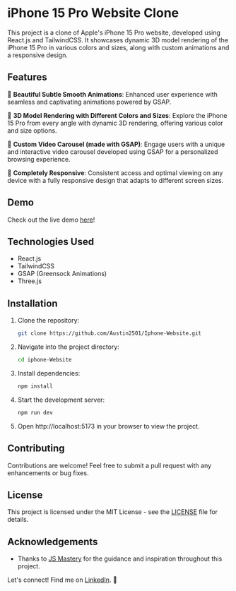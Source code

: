 # iPhone 15 Pro Website Clone

This project is a clone of Apple's iPhone 15 Pro website, developed using React.js and TailwindCSS. It showcases dynamic 3D model rendering of the iPhone 15 Pro in various colors and sizes, along with custom animations and a responsive design.

## Features

🔋 **Beautiful Subtle Smooth Animations**: Enhanced user experience with seamless and captivating animations powered by GSAP.

🌈 **3D Model Rendering with Different Colors and Sizes**: Explore the iPhone 15 Pro from every angle with dynamic 3D rendering, offering various color and size options.

🎥 **Custom Video Carousel (made with GSAP)**: Engage users with a unique and interactive video carousel developed using GSAP for a personalized browsing experience.

📱 **Completely Responsive**: Consistent access and optimal viewing on any device with a fully responsive design that adapts to different screen sizes.

## Demo

Check out the live demo [here](https://austiniphonewebsite.netlify.app/)!

## Technologies Used

- React.js
- TailwindCSS
- GSAP (Greensock Animations)
- Three.js

## Installation

1. Clone the repository:
   ```bash
   git clone https://github.com/Austin2501/Iphone-Website.git
   ```
2. Navigate into the project directory:
   ```bash
   cd iphone-Website
   ```
3. Install dependencies:
   ```bash
   npm install
   ```
4. Start the development server:
   ```bash
   npm run dev
   ```
5. Open http://localhost:5173 in your browser to view the project.

## Contributing

Contributions are welcome! Feel free to submit a pull request with any enhancements or bug fixes.

## License

This project is licensed under the MIT License - see the [LICENSE](LICENSE) file for details.

## Acknowledgements

- Thanks to [JS Mastery](https://www.linkedin.com/company/javascriptmastery/) for the guidance and inspiration throughout this project.
  
Let's connect! Find me on [LinkedIn](https://www.linkedin.com/in/vineet-rawat/). 🚀
